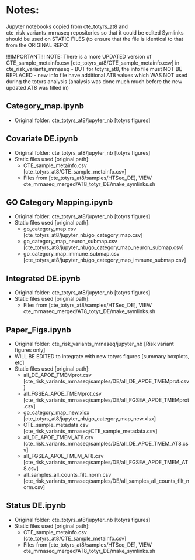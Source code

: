 # Notes:

Jupyter notebooks copied from cte_totyrs_at8 and cte_risk_variants_mrnaseq repositories so that it could be edited
Symlinks should be used on STATIC FILES (to ensure that the file is identical to that from the ORIGINAL REPO)

!!!IMPORTANT!!!
NOTE: There is a more UPDATED version of CTE_sample_metainfo.csv [cte_totyrs_at8/CTE_sample_metainfo.csv] in cte_risk_variants_mrnaseq
    - BUT for totyrs_at8, the info file must NOT BE REPLACED - new info file have additional AT8 values which WAS NOT used during the totyrs analysis (analysis was done much much before the new updated AT8 was filled in)

## Category_map.ipynb
* Original folder: cte_totyrs_at8/jupyter_nb [totyrs figures]

## Covariate DE.ipynb
* Original folder: cte_totyrs_at8/jupyter_nb [totyrs figures]
* Static files used [original path]:
    - CTE_sample_metainfo.csv [cte_totyrs_at8/CTE_sample_metainfo.csv]
    - Files from [cte_totyrs_at8/samples/HTSeq_DE], VIEW cte_mrnaseq_merged/AT8_totyr_DE/make_symlinks.sh

## GO Category Mapping.ipynb
* Original folder: cte_totyrs_at8/jupyter_nb [totyrs figures]
* Static files used [original path]:
    - go_category_map.csv [cte_totyrs_at8/jupyter_nb/go_category_map.csv]
    - go_category_map_neuron_submap.csv [cte_totyrs_at8/jupyter_nb/go_category_map_neuron_submap.csv]
    - go_category_map_immune_submap.csv [cte_totyrs_at8/jupyter_nb/go_category_map_immune_submap.csv]

## Integrated DE.ipynb
* Original folder: cte_totyrs_at8/jupyter_nb [totyrs figures]
* Static files used [original path]:
    - Files from [cte_totyrs_at8/samples/HTSeq_DE], VIEW cte_mrnaseq_merged/AT8_totyr_DE/make_symlinks.sh

## Paper_Figs.ipynb
* Original folder: cte_risk_variants_mrnaseq/jupyter_nb [Risk variant figures only]
* WILL BE EDITED to integrate with new totyrs figures [summary boxplots, etc]
* Static files used [original path]:
    - all_DE_APOE_TMEMprot.csv [cte_risk_variants_mrnaseq/samples/DE/all_DE_APOE_TMEMprot.csv]
    - all_FGSEA_APOE_TMEMprot.csv [cte_risk_variants_mrnaseq/samples/DE/all_FGSEA_APOE_TMEMprot.csv]
    - go_category_map_new.xlsx [cte_totyrs_at8/jupyter_nb/go_category_map_new.xlsx]
    - CTE_sample_metadata.csv [cte_risk_variants_mrnaseq/CTE_sample_metadata.csv]
    - all_DE_APOE_TMEM_AT8.csv [cte_risk_variants_mrnaseq/samples/DE/all_DE_APOE_TMEM_AT8.csv]
    - all_FGSEA_APOE_TMEM_AT8.csv [cte_risk_variants_mrnaseq/samples/DE/all_FGSEA_APOE_TMEM_AT8.csv]
    - all_samples_all_counts_filt_norm.csv [cte_risk_variants_mrnaseq/samples/DE/all_samples_all_counts_filt_norm.csv]

## Status DE.ipynb
* Original folder: cte_totyrs_at8/jupyter_nb [totyrs figures]
* Static files used [original path]:
    - CTE_sample_metainfo.csv [cte_totyrs_at8/CTE_sample_metainfo.csv]
    - Files from [cte_totyrs_at8/samples/HTSeq_DE], VIEW cte_mrnaseq_merged/AT8_totyr_DE/make_symlinks.sh

